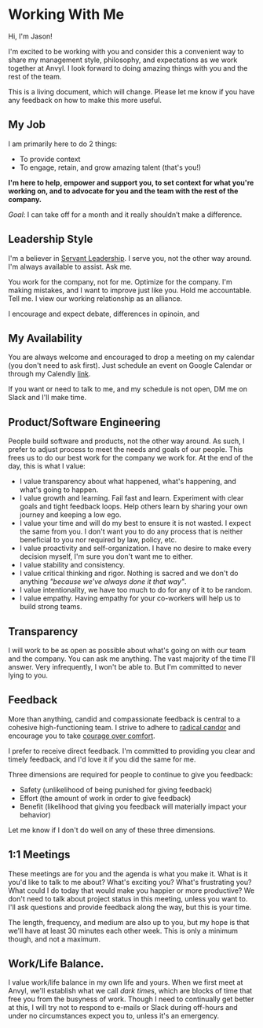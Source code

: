 # Working With Me

Hi, I'm Jason!

I'm excited to be working with you and consider this a convenient way to share my management style, philosophy, and expectations as we work together at Anvyl. I look forward to doing amazing things with you and the rest of the team.

This is a living document, which will change. Please let me know if you have any feedback on how to make this more useful.

## My Job

I am primarily here to do 2 things:

* To provide context
* To engage, retain, and grow amazing talent (that's you!)

**I'm here to help, empower and support you, to set context for what you're working on, and to advocate for you and the team with the rest of the company.**

*Goal*: I can take off for a month and it really shouldn’t make a difference.

## Leadership Style

I'm a believer in [Servant Leadership](https://en.wikipedia.org/wiki/Servant_leadership). I serve you, not the other way around. I'm always available to assist. Ask me.

You work for the company, not for me. Optimize for the company. I'm making mistakes, and I want to improve just like you. Hold me accountable. Tell me. I view our working relationship as an alliance.

I encourage and expect debate, differences in opinoin, and 

## My Availability

You are always welcome and encouraged to drop a meeting on my calendar (you don't need to ask first). Just schedule an event on Google Calendar or through my Calendly [link](https://calendly.com/jason-287/30min).

If you want or need to talk to me, and my schedule is not open, DM me on Slack and I'll make time.

## Product/Software Engineering

People build software and products, not the other way around. As such, I prefer to adjust process to meet the needs and goals of our people. This frees us to do our best work for the company we work for. At the end of the day, this is what I value:

* I value transparency about what happened, what's happening, and what's going to happen.
* I value growth and learning. Fail fast and learn. Experiment with clear goals and tight feedback loops. Help others learn by sharing your own journey and keeping a low ego.
* I value your time and will do my best to ensure it is not wasted. I expect the same from you. I don't want you to do any process that is neither beneficial to you nor required by law, policy, etc.
* I value proactivity and self-organization. I have no desire to make every decision myself, I'm sure you don't want me to either.
* I value stability and consistency.
* I value critical thinking and rigor. Nothing is sacred and we don't do anything *"because we've always done it that way"*.
* I value intentionality, we have too much to do for any of it to be random.
* I value empathy. Having empathy for your co-workers will help us to build strong teams.

## Transparency

I will work to be as open as possible about what's going on with our team and the company. You can ask me anything. The vast majority of the time I'll answer. Very infrequently, I won't be able to. But I'm committed to never lying to you.

## Feedback

More than anything, candid and compassionate feedback is central to a cohesive high-functioning team. I strive to adhere to [radical candor](https://www.radicalcandor.com/) and encourage you to take [courage over comfort](https://brenebrown.com/blog/2018/03/13/courage-comfort-rumbling-shame-accountability-failure-work/).

I prefer to receive direct feedback. I'm committed to providing you clear and timely feedback, and I'd love it if you did the same for me. 

Three dimensions are required for people to continue to give you feedback:

* Safety (unlikelihood of being punished for giving feedback)
* Effort (the amount of work in order to give feedback)
* Benefit (likelihood that giving you feedback will materially impact your behavior)

Let me know if I don't do well on any of these three dimensions.

## 1:1 Meetings

These meetings are for you and the agenda is what you make it. What is it you'd like to talk to me about? What's exciting you? What's frustrating you? What could I do today that would make you happier or more productive? We don't need to talk about project status in this meeting, unless you want to. I'll ask questions and provide feedback along the way, but this is your time.

The length, frequency, and medium are also up to you, but my hope is that we'll have at least 30 minutes each other week. This is only a minimum though, and not a maximum. 

## Work/Life Balance.

I value work/life balance in my own life and yours. When we first meet at Anvyl, we'll establish what we call *dark times*, which are blocks of time that free you from the busyness of work. Though I need to continually get better at this, I will try not to respond to e-mails or Slack during off-hours and under no circumstances expect you to, unless it's an emergency.
